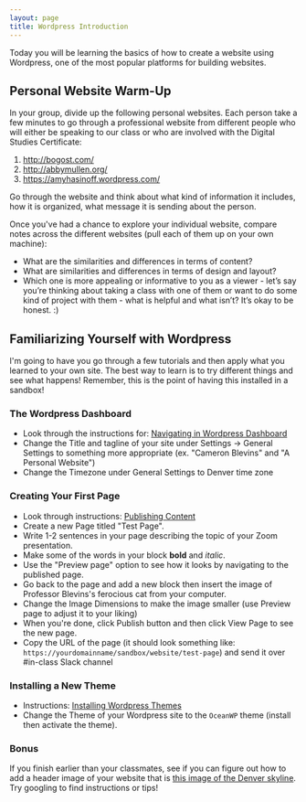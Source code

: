 ```yaml
---
layout: page
title: Wordpress Introduction
---
```


Today you will be learning the basics of how to create a website using Wordpress, one of the most popular platforms for building websites. 

## Personal Website Warm-Up

In your group, divide up the following personal websites. Each person take a few minutes to go through a professional website from different people who will either be speaking to our class or who are involved with the Digital Studies Certificate:

1. <http://bogost.com/>
2. <http://abbymullen.org/>
3. <https://amyhasinoff.wordpress.com/>

Go through the website and think about what kind of information it includes, how it is organized, what message it is sending about the person.

Once you've had a chance to explore your individual website, compare notes across the different websites (pull each of them up on your own machine):

- What are the similarities and differences in terms of content?
- What are similarities and differences in terms of design and layout?
- Which one is more appealing or informative to you as a viewer - let’s say you’re thinking about taking a class with one of them or want to do some kind of project with them - what is helpful and what isn’t? It’s okay to be honest. :)

## Familiarizing Yourself with Wordpress

I'm going to have you go through a few tutorials and then apply what you learned to your own site. The best way to learn is to try different things and see what happens! Remember, this is the point of having this installed in a sandbox!

### The Wordpress Dashboard

- Look through the instructions for: [Navigating in Wordpress Dashboard](https://www.hostinger.com/tutorials/wordpress/#Step_2__Navigating_in_WordPress_Dashboard_112)
-  Change the Title and tagline of your site under Settings -> General Settings to something more appropriate (ex. "Cameron Blevins" and "A Personal Website") 
-  Change the Timezone under General Settings to Denver time zone

### Creating Your First Page

- Look through instructions: [Publishing Content](https://www.hostinger.com/tutorials/wordpress/#Step_3__Publishing_Content_143)
-  Create a new Page titled "Test Page". 
  -  Write 1-2 sentences in your page describing the topic of your Zoom presentation. 
  -  Make some of the words in your block **bold** and *italic*.
  -  Use the "Preview page" option to see how it looks by navigating to the published page.
  -  Go back to the page and add a new block then insert the image of Professor Blevins's ferocious cat from your computer.
  -  Change the Image Dimensions to make the image smaller (use Preview page to adjust it to your liking)
  -  When you're done, click Publish button and then click View Page to see the new page.
  -  Copy the URL of the page (it should look something like: `https://yourdomainname/sandbox/website/test-page`) and send it over #in-class Slack channel

### Installing a New Theme

- Instructions: [Installing Wordpress Themes](https://www.hostinger.com/tutorials/wordpress/#Step_5__Installing_WordPress_Themes_199)
-  Change the Theme of your Wordpress site to the `OceanWP` theme (install then activate the theme).

### Bonus

If you finish earlier than your classmates, see if you can figure out how to add a header image of your website that is [this image of the Denver skyline](https://cblevins.github.io/sp22-dig-stud/in-class/denver-skyline.jpg). Try googling to find instructions or tips!

